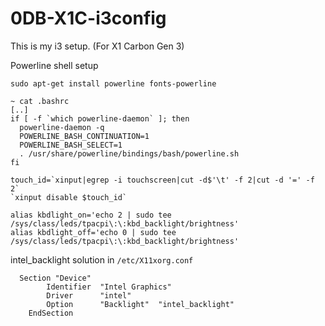 # 0DB-X1C-i3config
This is my i3 setup. (For X1 Carbon Gen 3) 

Powerline shell setup
```
sudo apt-get install powerline fonts-powerline
 
~ cat .bashrc
[..]
if [ -f `which powerline-daemon` ]; then
  powerline-daemon -q
  POWERLINE_BASH_CONTINUATION=1
  POWERLINE_BASH_SELECT=1
  . /usr/share/powerline/bindings/bash/powerline.sh
fi

touch_id=`xinput|egrep -i touchscreen|cut -d$'\t' -f 2|cut -d '=' -f 2`
`xinput disable $touch_id`

alias kbdlight_on='echo 2 | sudo tee /sys/class/leds/tpacpi\:\:kbd_backlight/brightness'
alias kbdlight_off='echo 0 | sudo tee /sys/class/leds/tpacpi\:\:kbd_backlight/brightness'
```
intel_backlight solution
in `/etc/X11xorg.conf`
```
  Section "Device"
        Identifier  "Intel Graphics" 
        Driver      "intel"
        Option      "Backlight"  "intel_backlight"
    EndSection
```
